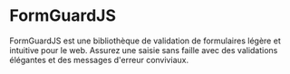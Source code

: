 # FormGuardJS
FormGuardJS est une bibliothèque de validation de formulaires légère et intuitive pour le web. Assurez une saisie sans faille avec des validations élégantes et des messages d'erreur conviviaux.

